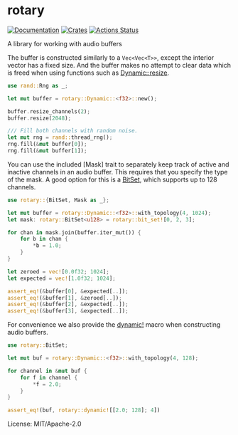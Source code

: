 # rotary

[![Documentation](https://docs.rs/rotary/badge.svg)](https://docs.rs/rotary)
[![Crates](https://img.shields.io/crates/v/rotary.svg)](https://crates.io/crates/rotary)
[![Actions Status](https://github.com/udoprog/rotary/workflows/Rust/badge.svg)](https://github.com/udoprog/rotary/actions)

A library for working with audio buffers

The buffer is constructed similarly to a `Vec<Vec<T>>`, except the interior
vector has a fixed size. And the buffer makes no attempt to clear data which
is freed when using functions such as [Dynamic::resize].

```rust
use rand::Rng as _;

let mut buffer = rotary::Dynamic::<f32>::new();

buffer.resize_channels(2);
buffer.resize(2048);

/// Fill both channels with random noise.
let mut rng = rand::thread_rng();
rng.fill(&mut buffer[0]);
rng.fill(&mut buffer[1]);
```

You can use the included [Mask] trait to separately keep track of active and
inactive channels in an audio buffer. This requires that you specify the
type of the mask. A good option for this is a [BitSet<u128>], which supports
up to 128 channels.

```rust
use rotary::{BitSet, Mask as _};

let mut buffer = rotary::Dynamic::<f32>::with_topology(4, 1024);
let mask: rotary::BitSet<u128> = rotary::bit_set![0, 2, 3];

for chan in mask.join(buffer.iter_mut()) {
    for b in chan {
        *b = 1.0;
    }
}

let zeroed = vec![0.0f32; 1024];
let expected = vec![1.0f32; 1024];

assert_eq!(&buffer[0], &expected[..]);
assert_eq!(&buffer[1], &zeroed[..]);
assert_eq!(&buffer[2], &expected[..]);
assert_eq!(&buffer[3], &expected[..]);
```

For convenience we also provide the [dynamic!] macro when constructing
audio buffers.

```rust
use rotary::BitSet;

let mut buf = rotary::Dynamic::<f32>::with_topology(4, 128);

for channel in &mut buf {
    for f in channel {
        *f = 2.0;
    }
}

assert_eq!(buf, rotary::dynamic![[2.0; 128]; 4])
```

[Dynamic::resize]: https://docs.rs/rotary/0/rotary/dynamic/struct.Dynamic.html#method.resize
[BitSet<u128>]: https://docs.rs/rotary/0/rotary/bit_set/struct.BitSet.html
[dynamic!]: https://docs.rs/rotary/0/rotary/macros/macro.dynamic.html

License: MIT/Apache-2.0
